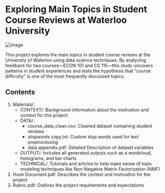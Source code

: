 # Exploring Main Topics in Student Course Reviews at Waterloo University
![image](https://github.com/user-attachments/assets/1e47ba2f-14f6-41eb-9654-79364775c497)

This project explores the main topics in student course reviews at the University of Waterloo using data science techniques. By analyzing feedback for two courses—ECON 101 and CS 115—this study uncovers patterns in student experiences and tests the hypothesis that "course difficulty" is one of the most frequently discussed topics.

## Contents
1. Materials/:
     - CONTEXT/: Background information about the motivation and context for this project
     - DATA/:
         - course_data_clean.csv: Cleaned dataset containing student reviews
         - stopwords copy.txt: Custom stop words used for text preprocessing
         - data appendix.pdf: Detailed Description of dataset variables
     -  OUTPUT/: Includes all generated outputs such as a wordcloud, histograms, and bar charts
     - TECHNICAL/: Tutorials and articles to help make sense of topic modeling techniques like Non-Negative Matrix Factorization (NMF)
2. Hook Document.pdf: Describes the context and motivatino for the project
3. Rubric.pdf: Outlines the project requirements and expectations
